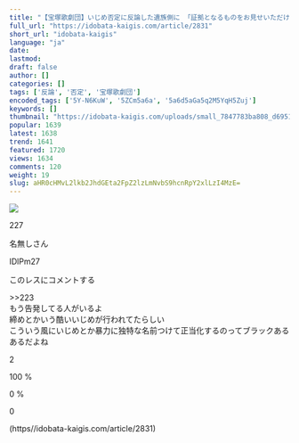 ```yaml
---
title: "【宝塚歌劇団】いじめ否定に反論した遺族側に 「証拠となるものをお見せいただけるよう提案したい」"
full_url: "https://idobata-kaigis.com/article/2831"
short_url: "idobata-kaigis"
language: "ja"
date: 
lastmod: 
draft: false
author: []
categories: []
tags: ['反論', '否定', '宝塚歌劇団']
encoded_tags: ['5Y-N6KuW', '5ZCm5a6a', '5a6d5aGa5q2M5YqH5Zuj']
keywords: []
thumbnail: "https://idobata-kaigis.com/uploads/small_7847783ba808_d6951a900b.jpg"
popular: 1639
latest: 1638
trend: 1641
featured: 1720
views: 1634
comments: 120
weight: 19
slug: aHR0cHMvL2lkb2JhdGEta2FpZ2lzLmNvbS9hcnRpY2xlLzI4MzE=
---
```


![](https://idobata-kaigis.com/uploads/small_7847783ba808_d6951a900b.jpg)

<div><p class='text-pink-100 text-sm'><p class='mr-2'>227</p><p class='mr-2'>名無しさん</p><p class='hidden xlinline-block'>IDlPm27</p></p><p class='flex items-center text-gray-400'><p class='text-xs mdtext-sm hovercursor-pointer'>このレスにコメントする</p></p><p class='px-2 lgpx-8'><p class='tracking-wide break-all text-blue-500 text-base lgtext-lg'>>>223<br>もう告発してる人がいるよ<br>締めとかいう酷いいじめが行われてたらしい<br>こういう風にいじめとか暴力に独特な名前つけて正当化するのってブラックあるあるだよね</p></p><p class='flex items-center mr-2 hovercursor-pointer'><p class='pl-1 text-sm mdtext-base'>2</p></p><p class=' w-full h-full bg-gray-200 absolute '></p><p class='text-white text-xs text-center'>100 %</p><p class='text-white text-xs text-center'>0 %</p><p class='flex items-center mr-2 hovercursor-pointer'><p class='pl-1 text-sm mdtext-base'>0</p></p></div>

(https//idobata-kaigis.com/article/2831)
